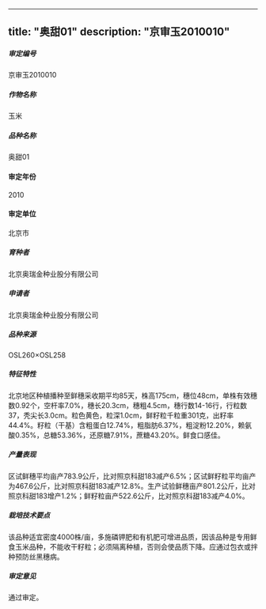 
---
title: "奥甜01"
description: "京审玉2010010"
---
##### 审定编号 
京审玉2010010

##### 作物名称
玉米

##### 品种名称
奥甜01

#### 审定年份
2010	

#### 审定单位
北京市

##### 育种者
北京奥瑞金种业股分有限公司

##### 申请者
北京奥瑞金种业股分有限公司

##### 品种来源
OSL260×OSL258

##### 特征特性
北京地区种植播种至鲜穗采收期平均85天，株高175cm，穗位48cm，单株有效穗数0.92个，空杆率7.0%，穗长20.3cm，穗粗4.5cm，穗行数14-16行，行粒数37，秃尖长3.0cm。粒色黄色，粒深1.0cm，鲜籽粒千粒重301克，出籽率44.4%。籽粒（干基）含粗蛋白12.74%，粗脂肪6.37%，粗淀粉12.20%，赖氨酸0.35%，总糖53.36%，还原糖7.91%，蔗糖43.20%。鲜食口感佳。

##### 产量表现
区试鲜穗平均亩产783.9公斤，比对照京科甜183减产6.5%；区试鲜籽粒平均亩产为467.6公斤，比对照京科甜183减产12.8%。生产试验鲜穗亩产801.2公斤，比对照京科甜183增产1.2%；鲜籽粒亩产522.6公斤，比对照京科甜183减产4.0%。

##### 栽培技术要点
该品种适宜密度4000株/亩，多施磷钾肥和有机肥可增进品质，因该品种是专用鲜食玉米品种，不能收干籽粒；必须隔离种植，否则会使品质下降。应通过包衣或拌种预防丝黑穗病。

##### 审定意见
通过审定。


